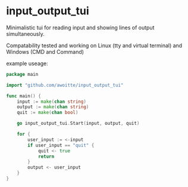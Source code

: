 # input_output_tui
Minimalistic tui for reading input and showing lines of output simultaneously.

Compatability tested and working on Linux (tty and virtual terminal) and Windows (CMD and Command)

example useage:
```go
package main

import "github.com/awoitte/input_output_tui"

func main() {
	input := make(chan string)
	output := make(chan string)
	quit := make(chan bool)

	go input_output_tui.Start(input, output, quit)

	for {
		user_input := <-input
		if user_input == "quit" {
			quit <- true
			return
		}
		output <- user_input
	}
}
```
